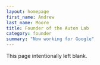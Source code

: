 ```yaml
---
layout: homepage
first_name: Andrew
last_name: Moore
title: Founder of the Auton Lab
category: founder
summary: "Now working for Google"
---
```


This page intentionally left blank.